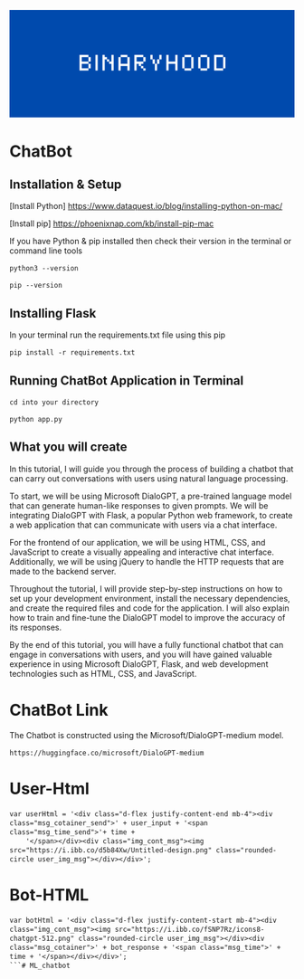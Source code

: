 ![Binaryhood](Logo/BinaryhoodLogo.png)

# ChatBot

## Installation & Setup

[Install Python] https://www.dataquest.io/blog/installing-python-on-mac/

[Install pip] https://phoenixnap.com/kb/install-pip-mac

If you have Python & pip installed then check their version in the terminal or command line tools

```
python3 --version
```

```
pip --version
```

## Installing Flask

In your terminal run the requirements.txt file using this pip

```
pip install -r requirements.txt
```


## Running ChatBot Application in Terminal

```
cd into your directory
```

```
python app.py
```



## What you will create

In this tutorial, I will guide you through the process of building a chatbot that can carry out conversations with users using natural language processing.

To start, we will be using Microsoft DialoGPT, a pre-trained language model that can generate human-like responses to given prompts. We will be integrating DialoGPT with Flask, a popular Python web framework, to create a web application that can communicate with users via a chat interface.

For the frontend of our application, we will be using HTML, CSS, and JavaScript to create a visually appealing and interactive chat interface. Additionally, we will be using jQuery to handle the HTTP requests that are made to the backend server.

Throughout the tutorial, I will provide step-by-step instructions on how to set up your development environment, install the necessary dependencies, and create the required files and code for the application. I will also explain how to train and fine-tune the DialoGPT model to improve the accuracy of its responses.

By the end of this tutorial, you will have a fully functional chatbot that can engage in conversations with users, and you will have gained valuable experience in using Microsoft DialoGPT, Flask, and web development technologies such as HTML, CSS, and JavaScript.

# ChatBot Link
The Chatbot is constructed using the Microsoft/DialoGPT-medium model.

```
https://huggingface.co/microsoft/DialoGPT-medium
```

# User-Html

```
var userHtml = '<div class="d-flex justify-content-end mb-4"><div class="msg_cotainer_send">' + user_input + '<span class="msg_time_send">'+ time + 
    '</span></div><div class="img_cont_msg"><img src="https://i.ibb.co/d5b84Xw/Untitled-design.png" class="rounded-circle user_img_msg"></div></div>';
```

# Bot-HTML

```
var botHtml = '<div class="d-flex justify-content-start mb-4"><div class="img_cont_msg"><img src="https://i.ibb.co/fSNP7Rz/icons8-chatgpt-512.png" class="rounded-circle user_img_msg"></div><div class="msg_cotainer">' + bot_response + '<span class="msg_time">' + time + '</span></div></div>';
```#   M L _ c h a t b o t 
 
 